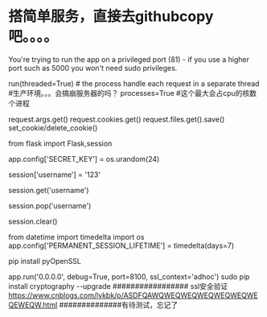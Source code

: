 # 搭简单服务，直接去githubcopy吧。。。。


You're trying to run the app on a privileged port (81) - if you use a higher port such as 5000 you won't need sudo privileges.

run(threaded=True) # the process handle each request in a separate thread
 #生产环境。。。会搞崩服务器的吗？
processes=True #这个最大会占cpu的核数个进程

request.args.get()
request.cookies.get()
request.files.get().save()
set_cookie/delete_cookie()



from flask import Flask,session


app.config['SECRET_KEY'] = os.urandom(24)

session['username'] = '123'

session.get('username')

session.pop('username')

session.clear()


from datetime import timedelta
import os
app.config['PERMANENT_SESSION_LIFETIME'] = timedelta(days=7)


pip install pyOpenSSL

app.run('0.0.0.0', debug=True, port=8100, ssl_context='adhoc')
sudo pip install cryptography --upgrade
#################
ssl安全验证
https://www.cnblogs.com/lykbk/p/ASDFQAWQWEQWEQWEQWEQWEQWEQEWEQW.html
##############有待测试，忘记了